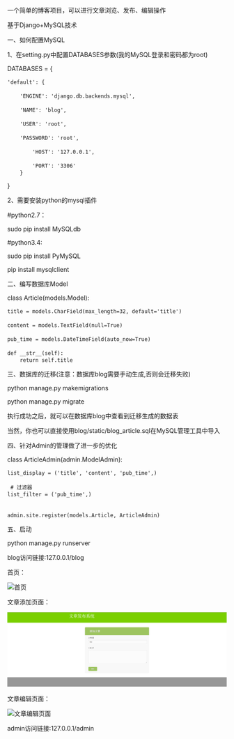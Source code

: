 一个简单的博客项目，可以进行文章浏览、发布、编辑操作

基于Django+MySQL技术

一、如何配置MySQL

1、在setting.py中配置DATABASES参数(我的MySQL登录和密码都为root)

DATABASES = {

	'default': {
	
	    'ENGINE': 'django.db.backends.mysql',
	    
	    'NAME': 'blog',
	    
	    'USER': 'root',
	    
	    'PASSWORD': 'root',
	    
            'HOST': '127.0.0.1',
	    
            'PORT': '3306'
        }
}

2、需要安装python的mysql插件

#python2.7：  

sudo pip install MySQLdb  

#python3.4:  

sudo pip install PyMySQL

pip install mysqlclient

二、编写数据库Model

class Article(models.Model):

    title = models.CharField(max_length=32, default='title')
    
    content = models.TextField(null=True)
    
    pub_time = models.DateTimeField(auto_now=True)

    def __str__(self):
        return self.title

三、数据库的迁移(注意：数据库blog需要手动生成,否则会迁移失败)

python manage.py makemigrations

python manage.py migrate

执行成功之后，就可以在数据库blog中查看到迁移生成的数据表

当然，你也可以直接使用blog/static/blog_article.sql在MySQL管理工具中导入

四、针对Admin的管理做了进一步的优化

class ArticleAdmin(admin.ModelAdmin):

	list_display = ('title', 'content', 'pub_time',)
	
	 # 过滤器
	list_filter = ('pub_time',)


	admin.site.register(models.Article, ArticleAdmin)


五、启动

python manage.py runserver

blog访问链接:127.0.0.1/blog

首页：

![首页](https://github.com/Justshunjian/simpleblog/master/blog/static/imgages/index.png)

文章添加页面：

![文章添加页面](https://github.com/Justshunjian/simpleblog/blob/master/blog/static/imgages/add.png)

文章编辑页面：

![文章编辑页面](https://github.com/Justshunjian/simpleblog/master/blog/static/imgages/edit.png)

admin访问链接:127.0.0.1/admin
